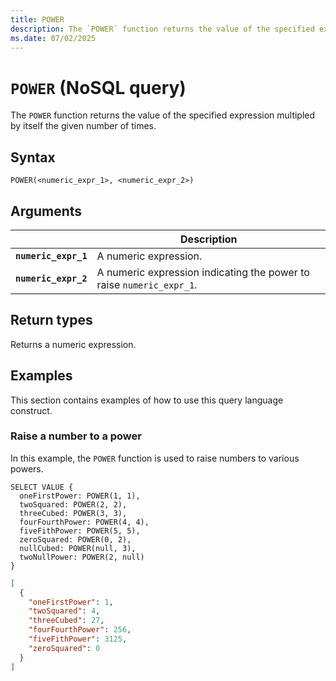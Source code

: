 ```yaml
---
title: POWER
description: The `POWER` function returns the value of the specified expression multipled by itself the given number of times.
ms.date: 07/02/2025
---
```


# `POWER` (NoSQL query)

The `POWER` function returns the value of the specified expression multipled by itself the given number of times.

## Syntax

```nosql
POWER(<numeric_expr_1>, <numeric_expr_2>)
```

## Arguments

| | Description |
| --- | --- |
| **`numeric_expr_1`** | A numeric expression. |
| **`numeric_expr_2`** | A numeric expression indicating the power to raise `numeric_expr_1`. |

## Return types

Returns a numeric expression.

## Examples

This section contains examples of how to use this query language construct.

### Raise a number to a power

In this example, the `POWER` function is used to raise numbers to various powers.

```nosql
SELECT VALUE {
  oneFirstPower: POWER(1, 1),
  twoSquared: POWER(2, 2),
  threeCubed: POWER(3, 3),
  fourFourthPower: POWER(4, 4),
  fiveFithPower: POWER(5, 5),
  zeroSquared: POWER(0, 2),
  nullCubed: POWER(null, 3),
  twoNullPower: POWER(2, null)
}
```

```json
[
  {
    "oneFirstPower": 1,
    "twoSquared": 4,
    "threeCubed": 27,
    "fourFourthPower": 256,
    "fiveFithPower": 3125,
    "zeroSquared": 0
  }
]
```
